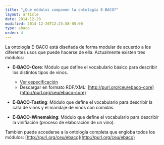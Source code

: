 ```yaml
---
title: "¿Qué módulos componen la ontología E-BACO?"
layout: article
date: 2014-12-20
modified: 2014-12-20T12:25:58-05:00
type: ebaco
order: 4
---
```


La ontología E-BACO está diseñada de forma modular de acuerdo a los diferentes usos que puede hacerse de ella. Actualmente existen tres módulos:

- **E-BACO-Core**: Módulo que define el vocabulario básico para describir los distintos tipos de vinos.
	- [Ver especificación](/especificacion/ebaco-core.html)
	- Descargar en formato RDF/XML: [http://purl.org/ceu/ebaco-core](http://purl.org/ceu/ebaco-core)

- **E-BACO-Tasting**: Módulo que define el vocabulario para describir la cata de vinos y el maridaje de vinos con comidas. 

- **E-BACO-Winemaking**: Módulo que define el vocabulario para describir la vinifiación (proceso de elaboración de un vino).

También puede accederse a la ontología completa que engloba todos los módulos: [http://purl.org/ceu/ebaco](http://purl.org/ceu/ebaco)



